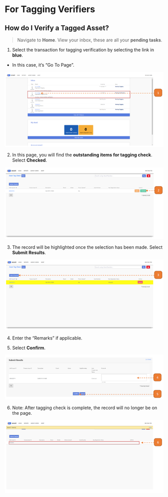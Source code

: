 # For Tagging Verifiers

## How do I Verify a Tagged Asset?

> Navigate to **Home**. View your inbox, these are all your **pending tasks**.

1. Select the transaction for tagging verification by selecting the link in **blue**.

- In this case, it’s “Go To Page”.

![](images/ARFTV.png "ARFTV")

2. In this page, you will find the **outstanding items for tagging check**. 
Select **Checked**.

![](images/ARFTV2.png "ARFTV2")

3. The record will be highlighted once the selection has been made. 
Select **Submit Results**.

![](images/ARFTV3.png "ARFTV3")

4. Enter the “Remarks” if applicable.

5. Select **Confirm**.

![](images/ARFTV4.png "ARFTV4")

6. Note: After tagging check is complete, the record will no longer be on the page.

![](images/ARFTV5.png "ARFTV5")